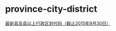 ﻿# province-city-district

[最新县及县以上行政区划代码（截止2015年9月30日）](http://www.stats.gov.cn/tjsj./tjbz/xzqhdm/201608/t20160809_1386477.html)
